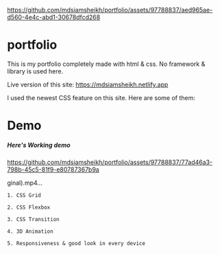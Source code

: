 
https://github.com/mdsiamsheikh/portfolio/assets/97788837/aed965ae-d560-4e4c-abd1-30678dfcd268

# portfolio
This is my portfolio completely made with html & css.
No framework & library is used here.

Live version of this site: https://mdsiamsheikh.netlify.app

I used the newest CSS feature on this site. Here are some of them:

# Demo

##### Here's Working demo



https://github.com/mdsiamsheikh/portfolio/assets/97788837/77ad46a3-798b-45c5-81f9-e80787367b9a

ginal).mp4…

    1. CSS Grid
    
    2. CSS Flexbox

    3. CSS Transition

    4. 3D Animation

    5. Responsiveness & good look in every device



